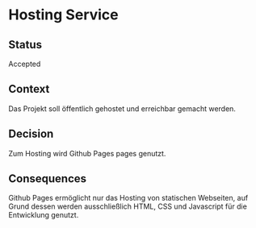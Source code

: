 # Hosting Service

## Status

Accepted

## Context

Das Projekt soll öffentlich gehostet und erreichbar gemacht werden.

## Decision

Zum Hosting wird Github Pages pages genutzt.

## Consequences

Github Pages ermöglicht nur das Hosting von statischen Webseiten, auf Grund dessen werden ausschließlich HTML, CSS und Javascript für die Entwicklung genutzt.